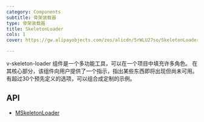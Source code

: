 ```yaml
---
category: Components
subtitle: 骨架装载器
type: 骨架装载器
title: SkeletonLoader
cols: 1
cover: https://gw.alipayobjects.com/zos/alicdn/5rWLU27so/SkeletonLoader.svg

---
```


v-skeleton-loader 组件是一个多功能工具，可以在一个项目中填充许多角色。 在其核心部分，该组件向用户提供了一个指示，指出某些东西即将出现但尚未可用。 有超过30个预先定义的选项，可以组合成定制的示例。

## API

- [MSkeletonLoader](/docs/api/MSkeletonLoader)